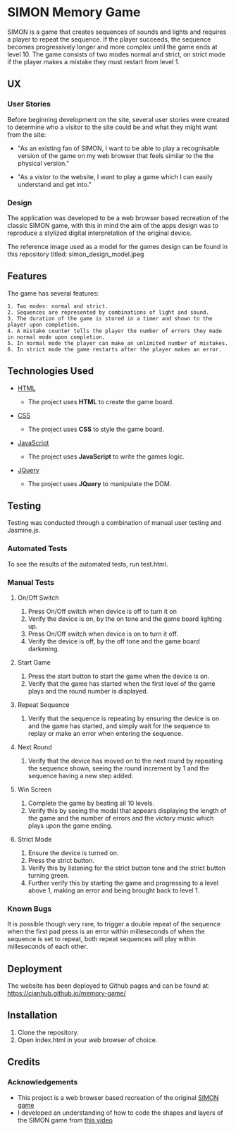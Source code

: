 # SIMON Memory Game 

SIMON is a game that creates sequences of sounds and lights and requires a player to repeat the sequence. If the player succeeds, the sequence becomes progressively longer and more complex until the game ends at level 10. The game consists of two modes normal and strict, on strict mode if the player makes a mistake they must restart from level 1.
 
## UX

### User Stories

Before beginning development on the site, several user stories were created to determine who a visitor to the site could be and what they might want from the site:

- "As an existing fan of SIMON, I want to be able to play a recognisable version of the game on my web browser that feels similar to the the physical version."

- "As a vistor to the website, I want to play a game which I can easily understand and get into."

### Design

The application was developed to be a web browser based recreation of the classic SIMON game, with this in mind the aim of the apps design was to reproduce a stylized digital interpretation of the original device.

The reference image used as a model for the games design can be found in this repository titled: simon_design_model.jpeg

## Features

The game has several features:

    1. Two modes: normal and strict.
    2. Sequences are represented by combinations of light and sound.
    3. The duration of the game is stored in a timer and shown to the player upon completion.
    4. A mistake counter tells the player the number of errors they made in normal mode upon completion.
    5. In normal mode the player can make an unlimited number of mistakes.
    6. In strict mode the game restarts after the player makes an error.

## Technologies Used

- [HTML](https://www.w3.org/)
    - The project uses **HTML** to create the game board.

- [CSS](https://www.w3.org/)
    - The project uses **CSS** to style the game board.

- [JavaScript](https://developer.mozilla.org/bm/docs/Web/JavaScript)
    - The project uses **JavaScript** to write the games logic.

- [JQuery](https://jquery.com/)
    - The project uses **JQuery** to manipulate the DOM.

## Testing

Testing was conducted through a combination of manual user testing and Jasmine.js. 

### Automated Tests

To see the results of the automated tests, run test.html.

### Manual Tests

1. On/Off Switch
    1. Press On/Off switch when device is off to turn it on
    2. Verify the device is on, by the on tone and the game board lighting up.
    3. Press On/Off switch when device is on to turn it off.
    4. Verify the device is off, by the off tone and the game board darkening.

2. Start Game
    1. Press the start button to start the game when the device is on.
    2. Verify that the game has started when the first level of the game plays and the round number is displayed.

3. Repeat Sequence
    1. Verify that the sequence is repeating by ensuring the device is on and the game has started, and simply wait for the sequence to replay or make an error when entering the sequence.

4. Next Round
    1. Verify that the device has moved on to the next round by repeating the sequence shown, seeing the round increment by 1 and the sequence having a new step added.

5. Win Screen
    1. Complete the game by beating all 10 levels.
    2. Verify this by seeing the modal that appears displaying the length of the game and the number of errors and the victory music which plays upon the game ending.

6. Strict Mode
    1. Ensure the device is turned on.
    2. Press the strict button.
    3. Verify this by listening for the strict button tone and the strict button turning green.
    4. Further verify this by starting the game and progressing to a level above 1, making an error and being brought back to level 1.

### Known Bugs

It is possible though very rare, to trigger a double repeat of the sequence when the first pad press is an error within milleseconds of when the sequence is set to repeat, both repeat sequences will play within milleseconds of each other.

## Deployment

The website has been deployed to Github pages and can be found at: <https://cianhub.github.io/memory-game/>

## Installation

1. Clone the repository.
2. Open index.html in your web browser of choice.

## Credits

### Acknowledgements

- This project is a web browser based recreation of the original [SIMON game](https://en.wikipedia.org/wiki/Simon_(game))
- I developed an understanding of how to code the shapes and layers of the SIMON game from [this video](https://www.youtube.com/watch?v=muPIIfjazcU)
